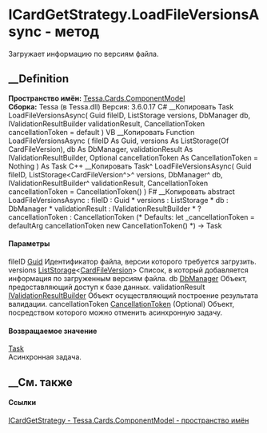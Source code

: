 # ICardGetStrategy.LoadFileVersionsAsync - метод
Загружает информацию по версиям файла.
##  __Definition
 **Пространство имён:**
[Tessa.Cards.ComponentModel](N_Tessa_Cards_ComponentModel.htm)  
 **Сборка:** Tessa (в Tessa.dll) Версия: 3.6.0.17
C# __Копировать
     Task LoadFileVersionsAsync(
    	Guid fileID,
    	ListStorage<CardFileVersion> versions,
    	DbManager db,
    	IValidationResultBuilder validationResult,
    	CancellationToken cancellationToken = default
    )
VB __Копировать
     Function LoadFileVersionsAsync ( 
    	fileID As Guid,
    	versions As ListStorage(Of CardFileVersion),
    	db As DbManager,
    	validationResult As IValidationResultBuilder,
    	Optional cancellationToken As CancellationToken = Nothing
    ) As Task
C++ __Копировать
    Task^ LoadFileVersionsAsync(
    	Guid fileID, 
    	ListStorage<CardFileVersion^>^ versions, 
    	DbManager^ db, 
    	IValidationResultBuilder^ validationResult, 
    	CancellationToken cancellationToken = CancellationToken()
    )
F# __Копировать
     abstract LoadFileVersionsAsync : 
            fileID : Guid * 
            versions : ListStorage<CardFileVersion> * 
            db : DbManager * 
            validationResult : IValidationResultBuilder * 
            ?cancellationToken : CancellationToken 
    (* Defaults:
            let _cancellationToken = defaultArg cancellationToken new CancellationToken()
    *)
    -> Task 
#### Параметры
fileID [Guid](https://learn.microsoft.com/dotnet/api/system.guid)
    Идентификатор файла, версии которого требуется загрузить.
versions
[ListStorage](T_Tessa_Platform_Storage_ListStorage_1.htm)<[CardFileVersion](T_Tessa_Cards_CardFileVersion.htm)>
    Список, в который добавляется информация по загруженным версиям файла.
db [DbManager](T_Tessa_Platform_Data_DbManager.htm)
    Объект, предоставляющий доступ к базе данных.
validationResult
[IValidationResultBuilder](T_Tessa_Platform_Validation_IValidationResultBuilder.htm)
    Объект осуществляющий построение результата валидации.
cancellationToken
[CancellationToken](https://learn.microsoft.com/dotnet/api/system.threading.cancellationtoken)
(Optional)
    Объект, посредством которого можно отменить асинхронную задачу.
#### Возвращаемое значение
[Task](https://learn.microsoft.com/dotnet/api/system.threading.tasks.task)  
Асинхронная задача.
##  __См. также
#### Ссылки
[ICardGetStrategy - ](T_Tessa_Cards_ComponentModel_ICardGetStrategy.htm)
[Tessa.Cards.ComponentModel - пространство
имён](N_Tessa_Cards_ComponentModel.htm)
